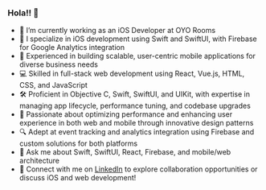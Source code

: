 ### Hola!! 👋

- 🔭 I’m currently working as an iOS Developer at OYO Rooms
- 🌱 I specialize in iOS development using Swift and SwiftUI, with Firebase for Google Analytics integration
- 📱 Experienced in building scalable, user-centric mobile applications for diverse business needs
- 💻 Skilled in full-stack web development using React, Vue.js, HTML, CSS, and JavaScript
- 🛠 Proficient in Objective C, Swift, SwiftUI, and UIKit, with expertise in managing app lifecycle, performance tuning, and codebase upgrades
- 🚀 Passionate about optimizing performance and enhancing user experience in both web and mobile through innovative design patterns
- 🔍 Adept at event tracking and analytics integration using Firebase and custom solutions for both platforms
- 💬 Ask me about Swift, SwiftUI, React, Firebase, and mobile/web architecture
- 💼 Connect with me on [LinkedIn](https://www.linkedin.com/in/sonali-a989a8192) to explore collaboration opportunities or discuss iOS and web development!

